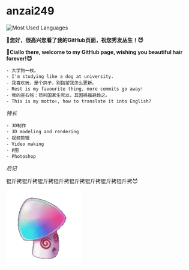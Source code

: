 # anzai249
![Most Used Languages](https://github-readme-stats.vercel.app/api/top-langs/?username=anzai249&layout=compact)

**👋您好，很高兴您看了我的GitHub页面，祝您秀发丛生！😈**

**👋Ciallo there, welcome to my GitHub page, wishing you beautiful hair forever!😈**

```
- 大学狗一枚。
- I'm studying like a dog at university.
- 我喜欢玩，是个鸽子，别指望我怎么更新。
- Rest is my favourite thing, more commits go away!
- 我的座右铭：苟利国家生死以，其因祸福避趋之。
- This is my motto↑, how to translate it into English?
```

*特长*

```
- 3D制作
- 3D modeling and rendering
- 视频剪辑
- Video making
- P图
- Photoshop
```

*后记*

锟斤拷锟斤拷锟斤拷锟斤拷锟斤拷锟斤拷锟斤拷锟斤拷😈

![HypnoShroom](HypnoShroom.gif)